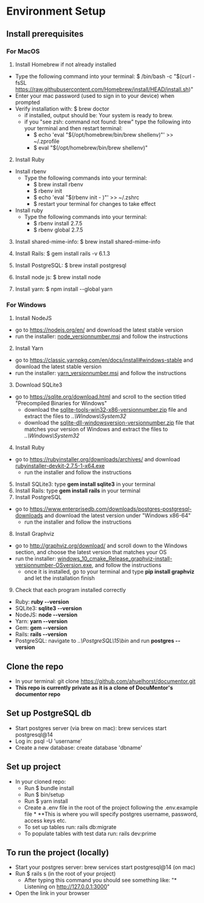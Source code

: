 # Environment Setup

## Install prerequisites
  ### For MacOS
  1. Install Homebrew if not already installed
  * Type the following command into your terminal: $ /bin/bash -c "$(curl -fsSL https://raw.githubusercontent.com/Homebrew/install/HEAD/install.sh)"
  * Enter your mac password (used to sign in to your device) when prompted
  * Verify installation with: $ brew doctor
     * if installed, output should be: Your system is ready to brew.
     * if you "see zsh: command not found: brew" type the following into your terminal and then restart terminal: 
       * $ echo 'eval "$(/opt/homebrew/bin/brew shellenv)"' >> ~/.zprofile
       * $ eval "$(/opt/homebrew/bin/brew shellenv)"    
       
  2. Install Ruby
  * Install rbenv
     * Type the following commands into your terminal:
       * $ brew install rbenv
       * $ rbenv init
       * $ echo 'eval "$(rbenv init - )"' >> ~/.zshrc
       * $ restart your terminal for changes to take effect
   * Install ruby
     * Type the following commands into your terminal: 
       * $ rbenv install 2.7.5
       * $ rbenv global 2.7.5

   3. Install shared-mime-info: $ brew install shared-mime-info
 
   4. Install Rails: $ gem install rails -v 6.1.3
   
   5. Install PostgreSQL: $ brew install postgresql
   
   6. Install node js: $ brew install node

   7. Install yarn: $ npm install --global yarn
   
 
   ### For Windows
   1. Install NodeJS
   * go to https://nodejs.org/en/ and download the latest stable version
   * run the installer: <u>node_versionnumber.msi</u> and follow the instructions
   2. Install Yarn
   * go to https://classic.yarnpkg.com/en/docs/install#windows-stable and download the latest stable version
   * run the installer: <u>yarn_versionnumber.msi</u> and follow the instructions
   3. Download SQLite3
   * go to https://sqlite.org/download.html and scroll to the section titled "Precompiled Binaries for Windows"
     * download the <u>sqlite-tools-win32-x86-versionnumber.zip</u> file and extract the files to <i>..\Windows\System32</i>
     * download the <u>sqlite-dll-windowsversion-versionnumber.zip</u> file that matches your version of Windows and extract the files to <i>..\Windows\System32</i>
   4. Install Ruby
   * go to https://rubyinstaller.org/downloads/archives/ and download <u>rubyinstaller-devkit-2.7.5-1-x64.exe</u>
     * run the installer and follow the instructions
   5. Install SQLite3: type <strong>gem install sqlite3</strong> in your terminal
   6. Install Rails: type <strong>gem install rails</strong> in your terminal
   7. Install PostgreSQL
   * go to https://www.enterprisedb.com/downloads/postgres-postgresql-downloads and download the latest version under "Windows x86-64"
     * run the installer and follow the instructions
   8. Install Graphviz
   * go to http://graphviz.org/download/ and scroll down to the Windows section, and choose the latest version that matches your OS
   * run the installer: <u>windows_10_cmake_Release_graphviz-install-versionnumber-OSversion.exe</u>, and follow the instructions
     * once it is installed, go to your terminal and type <strong>pip install graphviz</strong> and let the installation finish
   9. Check that each program installed correctly
   * Ruby: <strong>ruby --version</strong>
   * SQLite3: <strong>sqlite3 --version</strong>
   * NodeJS: <strong>node --version</strong>
   * Yarn: <strong>yarn --version</strong>
   * Gem: <strong>gem --version</strong>
   * Rails: <strong>rails --version</strong>
   * PostgreSQL: navigate to <i>..\PostgreSQL\15\bin</i> and run <strong>postgres --version</strong>
   
   ## Clone the repo
   * In your terminal: git clone https://github.com/ahuelhorst/documentor.git
   * **This repo is currently private as it is a clone of DocuMentor's documentor repo**

   ## Set up PostgreSQL db
   * Start postgres server (via brew on mac): brew services start postgresql@14
   * Log in: psql -U 'username'
   * Create a new database: create database 'dbname'
  
   ## Set up project
   * In your cloned repo:
      * Run $ bundle install 
      * Run $ bin/setup
      * Run $ yarn install
      * Create a .env file in the root of the project following the .env.example file
            * **This is where you will specify postgres username, password, access keys etc.
      * To set up tables run: rails db:migrate
      * To populate tables with test data run:  rails dev:prime
  
  
  ## To run the project (locally)
  * Start your postgres server: brew services start postgresql@14 (on mac)
  * Run $ rails s (in the root of your project)
      * After typing this command you should see something like: "* Listening on http://127.0.0.1:3000"
  * Open the link in your browser
 
  
  

  
 
  
  
  
   
    
   
   
   


  
  
